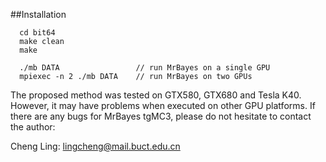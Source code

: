 ##Installation

```
  cd bit64
  make clean
  make
```

```
  ./mb DATA 				// run MrBayes on a single GPU
  mpiexec -n 2 ./mb DATA 	// run MrBayes on two GPUs
```
The proposed method was tested on GTX580, GTX680 and Tesla K40. However, it may have problems when executed on other GPU platforms. If there are any bugs for MrBayes tgMC3, please do not hesitate to contact the author:

Cheng Ling: lingcheng@mail.buct.edu.cn


